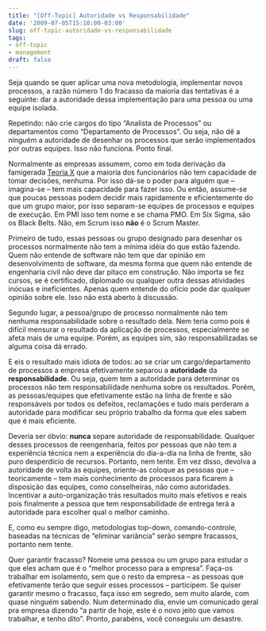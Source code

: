 ```yaml
---
title: "[Off-Topic] Autoridade vs Responsabilidade"
date: '2009-07-05T15:10:00-03:00'
slug: off-topic-autoridade-vs-responsabilidade
tags:
- off-topic
- management
draft: false
---
```




Seja quando se quer aplicar uma nova metodologia, implementar novos processos, a razão número 1 do fracasso da maioria das tentativas é a seguinte: dar a autoridade dessa implementação para uma pessoa ou uma equipe isolada.

Repetindo: não crie cargos do tipo “Analista de Processos” ou departamentos como “Departamento de Processos”. Ou seja, não dê a ninguém a autoridade de desenhar os processos que serão implementados por outras equipes. Isso não funciona. Ponto final.

Normalmente as empresas assumem, como em toda derivação da famigerada [Teoria X](http://en.wikipedia.org/wiki/Theory_X_and_theory_Y) que a maioria dos funcionários não tem capacidade de tomar decisões, nenhuma. Por isso dá-se o poder para alguém que – imagina-se – tem mais capacidade para fazer isso. Ou então, assume-se que poucas pessoas podem decidir mais rapidamente e eficientemente do que um grupo maior, por isso separam-se equipes de processos e equipes de execução. Em PMI isso tem nome e se chama PMO. Em Six Sigma, são os Black Belts. Não, em Scrum isso **não** é o Scrum Master.

Primeiro de tudo, essas pessoas ou grupo designado para desenhar os processos normalmente não tem a mínima idéia do que estão fazendo. Quem não entende de software não tem que dar opinião em desenvolvimento de software, da mesma forma que quem não entende de engenharia civil não deve dar pitaco em construção. Não importa se fez cursos, se é certificado, diplomado ou qualquer outra dessas atividades inócuas e ineficientes. Apenas quem entende do ofício pode dar qualquer opinião sobre ele. Isso não está aberto à discussão.

Segundo lugar, a pessoa/grupo de processo normalmente não tem nenhuma responsabilidade sobre o resultado dela. Nem teria como pois é difícil mensurar o resultado da aplicação de processos, especialmente se afeta mais de uma equipe. Porém, as equipes sim, são responsabilizadas se alguma coisa dá errado.

E eis o resultado mais idiota de todos: ao se criar um cargo/departamento de processos a empresa efetivamente separou a **autoridade** da **responsabilidade**. Ou seja, quem tem a autoridade para determinar os processos não tem responsabilidade nenhuma sobre os resultados. Porém, as pessoas/equipes que efetivamente estão na linha de frente e são responsáveis por todos os defeitos, reclamações e tudo mais perderam a autoridade para modificar seu próprio trabalho da forma que eles sabem que é mais eficiente.

Deveria ser óbvio: **nunca** separe autoridade de responsabilidade. Qualquer desses processos de reengenharia, feitos por pessoas que não tem a experiência técnica nem a experiência do dia-a-dia na linha de frente, são puro desperdício de recursos. Portanto, nem tente. Em vez disso, devolva a autoridade de volta às equipes, oriente-as coloque as pessoas que – teoricamente – tem mais conhecimento de processos para ficarem à disposição das equipes, como conselheiras, não como autoridades. Incentivar a auto-organização trás resultados muito mais efetivos e reais pois finalmente a pessoa que tem responsabilidade de entrega terá a autoridade para escolher qual o melhor caminho.

E, como eu sempre digo, metodologias top-down, comando-controle, baseadas na técnicas de “eliminar variância” serão sempre fracassos, portanto nem tente.

Quer garantir fracasso? Nomeie uma pessoa ou um grupo para estudar o que eles acham que é o “melhor processo para a empresa”. Faça-os trabalhar em isolamento, sem que o resto da empresa – as pessoas que efetivamente terão que seguir esses processos – participem. Se quiser garantir mesmo o fracasso, faça isso em segredo, sem muito alarde, com quase ninguém sabendo. Num determinado dia, envie um comunicado geral pra empresa dizendo “a partir de hoje, este é o novo jeito que vamos trabalhar, e tenho dito”. Pronto, parabéns, você conseguiu um desastre.


